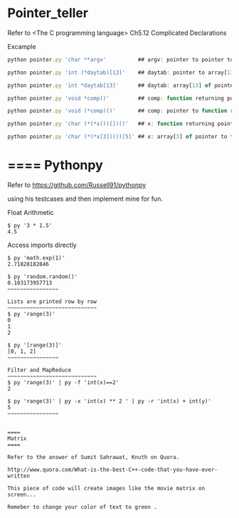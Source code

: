 Pointer_teller
====

Refer to \<The C programming language> Ch5.12 Complicated Declarations

Excample 
```js
python pointer.py 'char **argv'          ## argv: pointer to pointer to char

python pointer.py 'int (*daytab)[13]'    ## daytab: pointer to array[13] of int

python pointer.py 'int *daytab[13]'      ## daytab: array[13] of pointer to int

python pointer.py 'void *comp()'         ## comp: function returning pointer to void

python pointer.py 'void (*comp)()'       ## comp: pointer to function returning void

python pointer.py 'char (*(*x())[])()'   ## x: function returning pointer to array[] of pointer to function returning char

python pointer.py 'char (*(*x[3])())[5]' ## x: array[3] of pointer to function returning pointer to array[5] of char
```

====
Pythonpy
====

Refer to https://github.com/Russell91/pythonpy

using his testcases and then implement mine for fun.

Float Arithmetic
~~~~~~~~~~~~~~~~
$ py '3 * 1.5' 
4.5
~~~~~~~~~~~~~~~~

Access imports directly
~~~~~~~~~~~~~~~~~~~~~~~~~~~~~~
$ py 'math.exp(1)'
2.71828182846

$ py 'random.random()'
0.103173957713
~~~~~~~~~~~~~~~~
  
Lists are printed row by row
~~~~~~~~~~~~~~~~~~~~~~~~~~~~
$ py 'range(3)'
0
1
2

$ py '[range(3)]'
[0, 1, 2]
~~~~~~~~~~~~~~~~

Filter and MapReduce
~~~~~~~~~~~~~~~~~~~~~~~~~~~~
$ py 'range(3)' | py -f 'int(x)==2'
2

$ py 'range(3)' | py -x 'int(x) ** 2 ' | py -r 'int(x) + int(y)'
5
~~~~~~~~~~~~~~~~


====
Matrix
====

Refer to the answer of Sumit Sahrawat, Knuth on Quora.

http://www.quora.com/What-is-the-best-C++-code-that-you-have-ever-written

This piece of code will create images like the movie matrix on screen...

Remeber to change your color of text to green .
